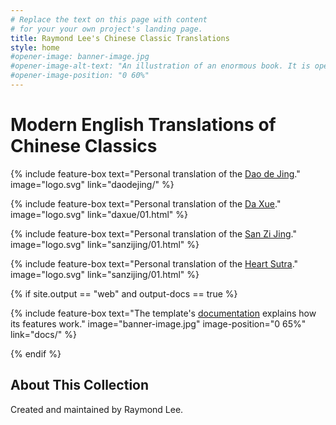 ```yaml
---
# Replace the text on this page with content
# for your your own project's landing page.
title: Raymond Lee's Chinese Classic Translations
style: home
#opener-image: banner-image.jpg
#opener-image-alt-text: "An illustration of an enormous book. It is open, and its pages are each filled with an image of a starry sky. Beside the book, a man stands and looks at the pages. The book is bigger than he is."
#opener-image-position: "0 60%"
---
```


# Modern English Translations of Chinese Classics

<div class="feature-boxes">

{% include feature-box
   text="Personal translation of the [Dao de Jing](daodejing/)."
   image="logo.svg"
   link="daodejing/"
%}

{% include feature-box
   text="Personal translation of the [Da Xue](daxue/01.html)."
   image="logo.svg"
   link="daxue/01.html"
%}

{% include feature-box
   text="Personal translation of the [San Zi Jing](sanzijing/01.html)."
   image="logo.svg"
   link="sanzijing/01.html"
%}

{% include feature-box
   text="Personal translation of the [Heart Sutra](heart-sutra/01.html)."
   image="logo.svg"
   link="sanzijing/01.html"
%}

{% if site.output == "web" and output-docs == true %}

{% include feature-box
   text="The template's [documentation](docs/) explains how its features work."
   image="banner-image.jpg"
   image-position="0 65%"
   link="docs/"
%}

{% endif %}

</div>

<div class="color-panel background-000 text-fff links-ccc" markdown="1">

## About This Collection

Created and maintained by Raymond Lee.

</div>

